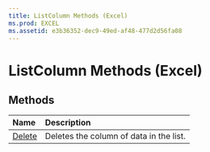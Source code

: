 ```yaml
---
title: ListColumn Methods (Excel)
ms.prod: EXCEL
ms.assetid: e3b36352-dec9-49ed-af48-477d2d56fa08
---
```



# ListColumn Methods (Excel)

## Methods



|**Name**|**Description**|
|:-----|:-----|
|[Delete](listcolumn-delete-method-excel.md)|Deletes the column of data in the list. |

